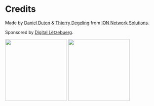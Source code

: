# Credits
Made by [Daniel Duton](https://github.com/dattn) & [Thierry Degeling](https://github.com/Kaweechelchen) from [ION Network Solutions](http://ion.lu).

Sponsored by [Digital Lëtzebuerg](http://www.digital-luxembourg.public.lu/en/index.html).

<img src="https://static.tfl.lu/digitalLetzebuergLogo.png" width="200px">
<img src="https://static.tfl.lu/ionLogo.jpg" width="200px">
